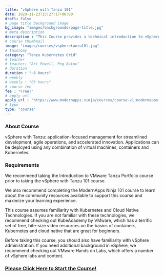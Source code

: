 ```yaml
---
title: "vSphere with Tanzu 101"
date: 2020-11-23T15:27:17+06:00
draft: false
# page title background image
bg_image: "images/backgrounds/page-title.jpg"
# meta description
description : "This Course provides a technical introduction to vSphere with Tanzu"
# course thumbnail
image: "images/courses/vspheretanzu101.jpg"
# taxonomy
category: "Tanzu Kubernetes Grid"
# teacher
# teacher: "Art Fewell, Peg Eaton"
# duration
duration : "~6 Hours"
# weekly
# weekly : "03 hours"
# course fee
fee : "Free!"
# apply url
apply_url : "https://www.modernapps.ninja/courses/course-v1:modernapps+COU-VT7933+Perpetual/about"
# type
type: "course"
---
```



### About Course

vSphere with Tanzu: application-focused management for streamlined development, agile operations, and accelerated innovation. Applications can be deployed using any combination of virtual machines, containers and Kubernetes.</p>

### Requirements

We recommend taking the Introduction to VMware Tanzu Portfolio course prior to taking the vSphere with Tanzu 101 course.

We also recommend completing the ModernApps Ninja 101 course to learn about the community resources available to support this course and maximize your learning experience.

This course assumes familiarity with Kubernetes and Cloud Native Technologies. If you are not familiar with these technologies, we recommend checking out KubeAcademy by VMware, which has a terrific set of free, bite-size video resources on the basics of containers, Kubernetes and cloud native that are great for beginners.

Before taking this course, you should also have familiarity with vSphere administration. If you need additional background in vSphere, we recommend checking out VMware Hands on Labs, which offers a number of vSphere labs and content.

### [Please Click Here to Start the Course!](https://modernappsninja.github.io/vSphereTanzu101_VT7933/)